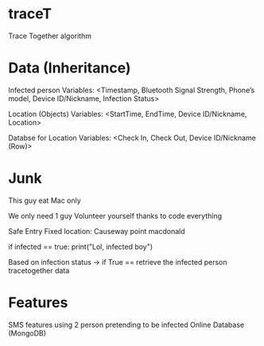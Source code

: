 # traceT
Trace Together algorithm

# Data (Inheritance)
Infected person
Variables: <Timestamp, Bluetooth Signal Strength, Phone’s model, Device ID/Nickname, Infection Status>

Location (Objects)
Variables: <StartTime, EndTime, Device ID/Nickname, Location>

Databse for Location
Variables: <Check In, Check Out, Device ID/Nickname (Row)>

# Junk
This guy eat Mac only

We only need 1 guy Volunteer yourself thanks to code everything

Safe Entry Fixed location: Causeway point macdonald 

if infected == true:
  print("Lol, infected boy")

Based on infection status -> if True == retrieve the infected person tracetogether data


# Features
SMS features using 2 person pretending to be infected
Online Database (MongoDB)



